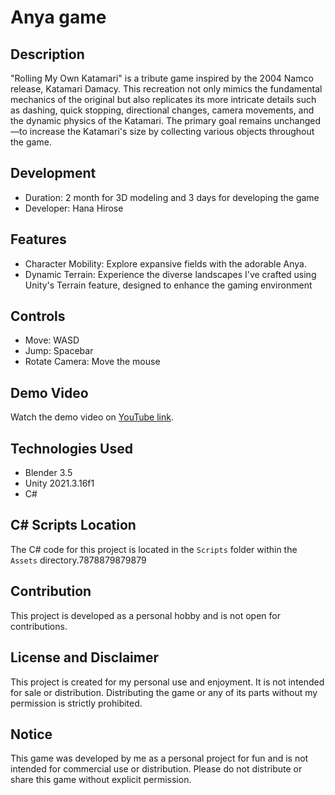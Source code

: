 # Anya game

## Description
"Rolling My Own Katamari" is a tribute game inspired by the 2004 Namco release, Katamari Damacy. This recreation not only mimics the fundamental mechanics of the original but also replicates its more intricate details such as dashing, quick stopping, directional changes, camera movements, and the dynamic physics of the Katamari. The primary goal remains unchanged—to increase the Katamari's size by collecting various objects throughout the game.

## Development
- Duration: 2 month for 3D modeling and 3 days for developing the game
- Developer: Hana Hirose

## Features
- Character Mobility: Explore expansive fields with the adorable Anya.
- Dynamic Terrain: Experience the diverse landscapes I've crafted using Unity's Terrain feature, designed to enhance the gaming environment

## Controls
- Move: WASD
- Jump: Spacebar
- Rotate Camera: Move the mouse

## Demo Video
Watch the demo video on [YouTube link](https://www.youtube.com/watch?v=7D0lyqAOBJ0).

## Technologies Used
- Blender 3.5
- Unity 2021.3.16f1
- C#

## C# Scripts Location
The C# code for this project is located in the `Scripts` folder within the `Assets` directory.7878879879879

## Contribution
This project is developed as a personal hobby and is not open for contributions.

## License and Disclaimer
This project is created for my personal use and enjoyment. It is not intended for sale or distribution. Distributing the game or any of its parts without my permission is strictly prohibited.

## Notice
This game was developed by me as a personal project for fun and is not intended for commercial use or distribution. Please do not distribute or share this game without explicit permission.
